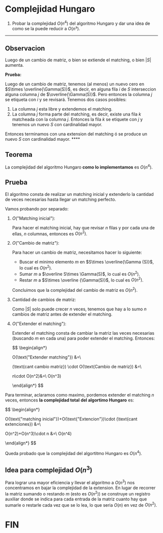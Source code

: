 # Complejidad Hungaro

1. Probar la complejidad $O(n^4)$ del algoritmo Hungaro y dar una idea de como se la puede reducir a $O(n³)$.

---

## Observacion

Luego de un cambio de matriz, o bien se extiende el matching, o bien $|S|$ aumenta.

**Prueba:**

Luego de un cambio de matriz, tenemos (al menos) un nuevo cero en $S\times \overline{\Gamma(S)}$, es decir, en alguna fila $i$ de $S$ interseccion alguna columna $j$ de $\overline{\Gamma(S)}$. Pero entonces la columna $j$ se etiqueta con $i$ y se revisará. Tenemos dos casos posibles:

1. La columna $j$ esta libre y extendemos el matching.
2. La columna $j$ forma parte del matching, es decir, existe una fila $k$ matcheada con la columna $j$. Entonces la fila $k$ se etiquete con $j$ y tenemos un nuevo $S$ con cardinalidad mayor.

Entonces terminamos con una extension del matching ó  se produce un nuevo $S$ con cardinalidad mayor. ****

## Teorema

La complejidad del algoritmo Hungaro ******************************************como lo implementamos****************************************** es $O(n^4)$.

## Prueba

El algoritmo consta de realizar un matching inicial y extenderlo la cantidad de veces necesarias hasta llegar un matching perfecto.

Vamos probando por separado:

1. $O(\text{"Matching inicial"})$:
    
    Para hacer el matching inicial, hay que revisar $n$ filas y por cada una de ellas, $n$ columnas, entonces es $O(n^2)$.
    
2. $O(\text{"Cambio de matriz"})$:
    
    Para hacer un cambio de matriz, necesitamos hacer lo siguiente:
    
    - Buscar el minimo elemento $m$ en $S\times \overline{\Gamma (S)}$, lo cual es $O(n^2)$.
    - Sumar $m$ a $\overline S\times \Gamma(S)$, lo cual es $O(n^2)$.
    - Restar $m$ a $S\times \overline {\Gamma(S)}$, lo cual es $O(n^2)$.
    
    Concluimos que la complejidad del cambio de matriz es $O(n^2)$.
    
3. $\text{Cantidad de cambios de matriz}$:
    
    Como $|S|$ solo puede crecer $n$ veces, tenemos que hay a lo sumo $n$ cambios de matriz antes de extender el matching.
    
4. $O(\text{"Extender el matching"}):$
    
    Extender el matching consta de cambiar la matriz las veces necesarias (buscando $m$ en cada una) para poder extender el matching. Entonces:
    
    $$
    \begin{align*}
    
    O(\text{"Extender matching"})
    &=\\
    
    (\text{cant cambio matriz}) \cdot O(\text{Cambio de matriz}) &=\\
    
    n\cdot O(n^2)&=\\
    O(n^3)
    
    \end{align*}
    $$
    

Para terminar, aclaramos como maximo, pordemos extender el matching $n$ veces, entonces **la complejidad total** **del algortimo Hungaro** es:

$$
\begin{align*}

O(\text{"matching inicial"})+O(\text{"Extencion"})\cdot (\text{cant extenciones}) &=\\

O(n^2)+O(n^3)\cdot n &=\\
O(n^4)

\end{align*}
$$

Queda probado que la complejidad del algortitmo Hungaro es $O(n^4)$.

## Idea para complejidad $O(n^3)$

Para lograr una mayor eficiencia y llevar el algoritmo a $O(n^3)$ nos concentramos en bajar la complejidad de la extension. En lugar de recorrer la matriz sumando o restando $m$ (esto es $O(n^2)$) se construye un registro auxiliar donde se indica para cada entrada de la matriz cuanto hay que sumarle o restarle cada vez que se lo lea, lo que seria $O(n)$ en vez de $O(n^2)$.

# FIN